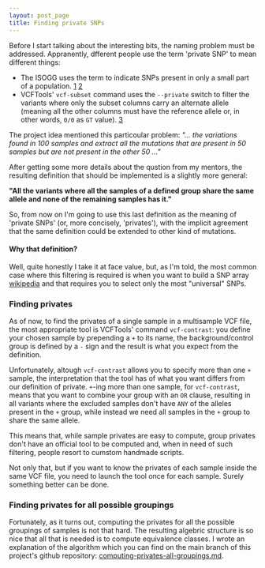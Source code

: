 ```yaml
---
layout: post_page
title: Finding private SNPs
---
```


Before I start talking about the interesting bits, the naming problem must be addressed.
Appranently, dfferent people use the term 'private SNP' to mean different things:

* The ISOGG uses the term to indicate SNPs present in only a small part of a population. [1](http://www.snpedia.com/index.php/Private_SNP) [2](http://www.isogg.org/tree/ISOGG_Glossary.html)
* VCFTools' `vcf-subset` command uses the `--private` switch to filter the variants where only the subset columns carry an alternate allele (meaning all the other columns must have the reference allele or, in other words, `0/0` as `GT` value). [3](http://vcftools.sourceforge.net/perl_module.html#vcf-subset)

The project idea mentioned this particoular problem:
*"... the variations found in 100 samples and extract all the mutations that are present in 50 samples but are not present in the other 50 ..."*

After getting some more details about the qustion from my mentors, the resulting definition that should be implemented is a slightly more general:

**"All the variants where all the samples of a defined group share the same allele and none of the remaining samples has it."**

So, from now on I'm going to use this last definition as the meaning of 'private SNPs' (or, more concisely, 'privates'), with the implicit agreement that the same definition could be extended to other kind of mutations.

#### Why that definition? ####

Well, quite honestly I take it at face value, but, as I'm told, the most common case where this filtering is required is when you want to build a SNP array [wikipedia](http://en.wikipedia.org/wiki/SNP_array) and that requires you to select only the most "universal" SNPs.


### Finding privates ###

As of now, to find the privates of a single sample in a multisample VCF file, the most appropriate tool is VCFTools' command `vcf-contrast`: you define your chosen sample by prepending a `+` to its name, the background/control group is defined by a `-` sign and the result is what you expect from the definition.

Unfortunately, altough `vcf-contrast` allows you to specify more than one `+` sample, the interpretation that the tool has of what you want differs from our definition of private. `+`-ing more than one sample, for `vcf-contrast`, means that you want to combine your group with an `OR` clause, resulting in all variants where the excluded samples don't have `ANY` of the alleles present in the `+` group, while instead we need all samples in the `+` group to share the same allele.

This means that, while sample privates are easy to compute, group privates don't have an official tool to be computed and, when in need of such filtering, people resort to cumstom handmade scripts.

Not only that, but if you want to know the privates of each sample inside the same VCF file, you need to launch the tool once for each sample. Surely something better can be done.


### Finding privates for all possible groupings ###

Fortunately, as it turns out, computing the privates for all the possible groupings of samples is not that hard.
The resulting algebric structure is so nice that all that is needed is to compute equivalence classes.
I wrote an explanation of the algorithm which you can find on the main branch of this project's github repository: [computing-privates-all-groupings.md](https://github.com/kappaloris/GSoC-2014-OBF/blob/master/computing-privates-all-groupings.md).











